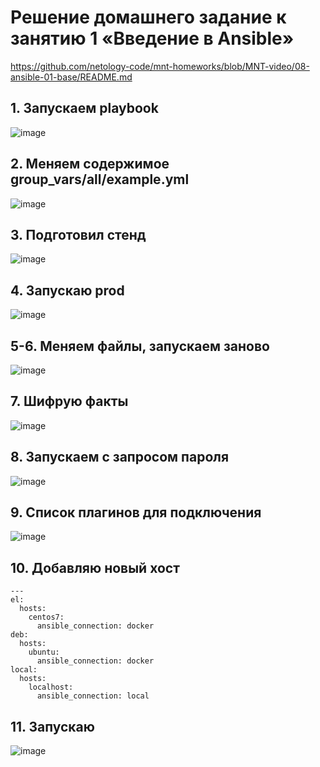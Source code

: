 # Решение домашнего задание к занятию 1 «Введение в Ansible»
https://github.com/netology-code/mnt-homeworks/blob/MNT-video/08-ansible-01-base/README.md

## 1. Запускаем playbook
![image](https://github.com/user-attachments/assets/bca2c048-9411-4d81-a556-7b508482ab0e)
## 2. Меняем содержимое group_vars/all/example.yml
![image](https://github.com/user-attachments/assets/6685fa74-b719-4a42-bc78-f40e8c12d1b1)
##  3. Подготовил стенд
![image](https://github.com/user-attachments/assets/925ae8f6-37e7-4313-9775-9aad825b5a57)
## 4. Запускаю prod
![image](https://github.com/user-attachments/assets/fbc1ab3f-b403-4efc-9656-a3516891c49a)
## 5-6. Меняем файлы, запускаем заново
![image](https://github.com/user-attachments/assets/23e2e9b7-df98-4c02-8976-e86bde64fbf2)
## 7. Шифрую факты
![image](https://github.com/user-attachments/assets/65ba4b01-b22a-48d3-af59-76ba6dc7ec0c)
## 8. Запускаем с запросом пароля
![image](https://github.com/user-attachments/assets/2316a2b6-6478-4c8d-b5d9-e933ab497945)
## 9. Список плагинов для подключения
![image](https://github.com/user-attachments/assets/463816e2-8477-4bcc-8ee4-feb0f13d5ae0)
## 10. Добавляю новый хост
```
---
el:
  hosts:
    centos7:
      ansible_connection: docker
deb:
  hosts:
    ubuntu:
      ansible_connection: docker
local:
  hosts:
    localhost:
      ansible_connection: local
```

## 11. Запускаю
![image](https://github.com/user-attachments/assets/1f5a5761-0333-4e5e-9b49-11bd56837a3a)








   

